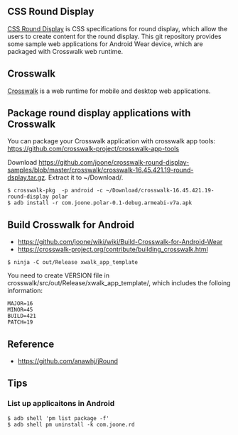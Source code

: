 ## CSS Round Display
[CSS Round Display](https://drafts.csswg.org/css-round-display/) is CSS specifications for round display, which allow the users to create content for the round display. This git repository provides some sample web applications for Android Wear device, which are packaged with Crosswalk web runtime.

## Crosswalk
[Crosswalk](http://crosswalk-project.org) is a web runtime for mobile and desktop web applications.


## Package round display applications with Crosswalk
You can package your Crosswalk application with crosswalk app tools:
https://github.com/crosswalk-project/crosswalk-app-tools

Download https://github.com/joone/crosswalk-round-display-samples/blob/master/crosswalk/crosswalk-16.45.421.19-round-dsplay.tar.gz.
Extract it to ~/Download/.


```
$ crosswalk-pkg  -p android -c ~/Download/crosswalk-16.45.421.19-round-display polar
$ adb install -r com.joone.polar-0.1-debug.armeabi-v7a.apk

```


## Build Crosswalk for Android
* https://github.com/joone/wiki/wiki/Build-Crosswalk-for-Android-Wear
* https://crosswalk-project.org/contribute/building_crosswalk.html

``
$ ninja -C out/Release xwalk_app_template
``

You need to create VERSION file in crosswalk/src/out/Release/xwalk_app_template/, which includes
the folloing information:
```
MAJOR=16
MINOR=45
BUILD=421
PATCH=19
```

## Reference
* https://github.com/anawhj/jRound

## Tips
### List up applicaitons in Android
```
$ adb shell 'pm list package -f' 
$ adb shell pm uninstall -k com.joone.rd
```
